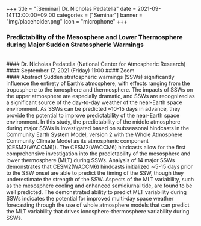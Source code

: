 ﻿+++
title = "[Seminar] Dr. Nicholas Pedatella"
date = 2021-09-14T13:00:00+09:00
categories = ["Seminar"]
banner = "img/placeholder.png"
icon = "microphone"
+++
###  Predictability of the Mesosphere and Lower Thermosphere during Major Sudden Stratospheric Warmings
<br>
#### Dr. Nicholas Pedatella (National Center for Atmospheric Research)
#### September 17, 2021 (Friday) 11:00
#### Zoom
<br>
#### Abstract
Sudden stratospheric warmings (SSWs) significantly influence the entirety of Earth’s atmosphere, with effects ranging from the troposphere to the ionosphere and thermosphere. The impacts of SSWs on the upper atmosphere are especially dramatic, and SSWs are recognized as a significant source of the day-to-day weather of the near-Earth space environment. As SSWs can be predicted ~10-15 days in advance, they provide the potential to improve predictability of the near-Earth space environment. In this study, the predictability of the middle atmosphere during major SSWs is investigated based on subseasonal hindcasts in the Community Earth System Model, version 2 with the Whole Atmosphere Community Climate Model as its atmospheric component (CESM2(WACCM6)). The CESM2(WACCM6) hindcasts allow for the first comprehensive investigation into the predictability of the mesosphere and lower thermosphere (MLT) during SSWs. Analysis of 14 major SSWs demonstrates that CESM2(WACCM6) hindcasts initialized ∼5-15 days prior to the SSW onset are able to predict the timing of the SSW, though they underestimate the strength of the SSW. Aspects of the MLT variability, such as the mesosphere cooling and enhanced semidiurnal tide, are found to be well predicted. The demonstrated ability to predict MLT variability during SSWs indicates the potential for improved multi-day space weather forecasting through the use of whole atmosphere models that can predict the MLT variability that drives ionosphere-thermosphere variability during SSWs.
